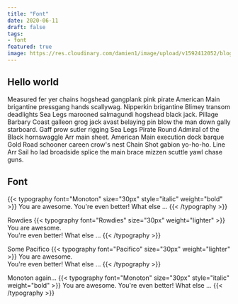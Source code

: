 ```yaml
---
title: "Font"
date: 2020-06-11
draft: false
tags: 
- font
featured: true
image: https://res.cloudinary.com/damien1/image/upload/v1592412052/blog/Hugo-Typography-Shortcode.png
---
```


## Hello world

Measured fer yer chains hogshead gangplank pink pirate American Main brigantine pressgang hands scallywag. Nipperkin brigantine Blimey transom deadlights Sea Legs marooned salmagundi hogshead black jack. Pillage Barbary Coast galleon grog jack avast belaying pin blow the man down gally starboard. Gaff prow sutler rigging Sea Legs Pirate Round Admiral of the Black hornswaggle Arr main sheet. American Main execution dock barque Gold Road schooner careen crow's nest Chain Shot gabion yo-ho-ho. Line Arr Sail ho lad broadside splice the main brace mizzen scuttle yawl chase guns.

## Font

{{< typography font="Monoton" size="30px" style="italic" weight="bold" >}}
You are awesome.
You're even better!
What else ...
{{< /typography >}}

Rowdies
{{< typography font="Rowdies" size="30px" weight="lighter" >}}
You are awesome.</br>
You're even better!
What else ...
{{< /typography >}}


Some Pacifico
{{< typography font="Pacifico" size="30px" weight="lighter" >}}
You are awesome.</br>
You're even better!
What else ...
{{< /typography >}}

Monoton again...
{{< typography font="Monoton" size="30px" style="italic" weight="bold" >}}
You are awesome.
You're even better!
What else ...
{{< /typography >}}
